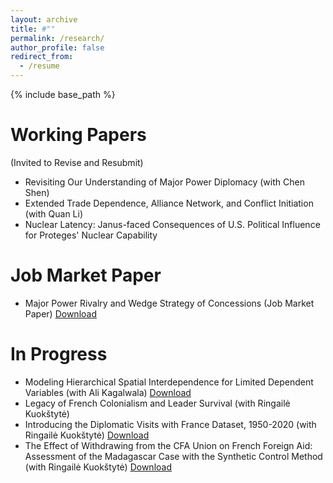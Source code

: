 ```yaml
---
layout: archive
title: #""
permalink: /research/
author_profile: false
redirect_from:
  - /resume
---
```


{% include base_path %}

Working Papers 
======
(Invited to Revise and Resubmit)
* Revisiting Our Understanding of Major Power Diplomacy (with Chen Shen)
* Extended Trade Dependence, Alliance Network, and Conflict Initiation (with Quan Li)
* Nuclear Latency: Janus-faced Consequences of U.S. Political Influence for Proteges' Nuclear Capability


Job Market Paper
======
* Major Power Rivalry and Wedge Strategy of Concessions (Job Market Paper)
[Download](https://yanghankyeul.github.io/files/JMP.pdf)


In Progress
======
* Modeling Hierarchical Spatial Interdependence for Limited Dependent Variables (with Ali Kagalwala)
[Download](https://yanghankyeul.github.io/files/hierarchicalspatialmodels.pdf)
* Legacy of French Colonialism and Leader Survival (with Ringailė Kuokštytė)
* Introducing the Diplomatic Visits with France Dataset, 1950-2020 (with Ringailė Kuokštytė)
[Download](https://yanghankyeul.github.io/files/frenchvisits.pdf)
* The Effect of Withdrawing from the CFA Union on French Foreign Aid: Assessment of the Madagascar Case with the Synthetic Control Method (with Ringailė Kuokštytė)
[Download](https://yanghankyeul.github.io/files/cfa.pdf)



